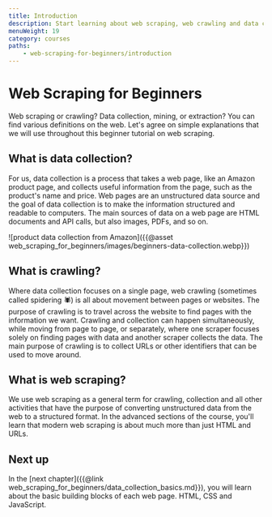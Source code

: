 ```yaml
---
title: Introduction
description: Start learning about web scraping, web crawling and data collection and develop your own simple scraper.
menuWeight: 19
category: courses
paths:
    - web-scraping-for-beginners/introduction
---
```


# [](#web-scraping-for-beginners) Web Scraping for Beginners

Web scraping or crawling? Data collection, mining, or extraction? You can find various definitions on the web. Let's agree on simple explanations that we will use throughout this beginner tutorial on web scraping.

## [](#data-collection) What is data collection?

For us, data collection is a process that takes a web page, like an Amazon product page, and collects useful information from the page, such as the product's name and price. Web pages are an unstructured data source and the goal of data collection is to make the information structured and readable to computers. The main sources of data on a web page are HTML documents and API calls, but also images, PDFs, and so on.

![product data collection from Amazon]({{@asset web_scraping_for_beginners/images/beginners-data-collection.webp}})

## [](#crawling) What is crawling?

Where data collection focuses on a single page, web crawling (sometimes called spidering 🕷) is all about movement between pages or websites. The purpose of crawling is to travel across the website to find pages with the information we want. Crawling and collection can happen simultaneously, while moving from page to page, or separately, where one scraper focuses solely on finding pages with data and another scraper collects the data. The main purpose of crawling is to collect URLs or other identifiers that can be used to move around.

<!-- TODO: An illustration of moving between pages -->

## [](#web-scraping) What is web scraping?

We use web scraping as a general term for crawling, collection and all other activities that have the purpose of converting unstructured data from the web to a structured format. In the advanced sections of the course, you'll learn that modern web scraping is about much more than just HTML and URLs.

<!-- TODO: An illustration of moving between pages and collecting data -->

## [](#next) Next up

In the [next chapter]({{@link web_scraping_for_beginners/data_collection_basics.md}}), you will learn about the basic building blocks of each web page. HTML, CSS and JavaScript.
